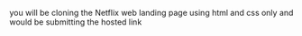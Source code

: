 you will be cloning the Netflix web landing page using html and css only and would be submitting the hosted link
